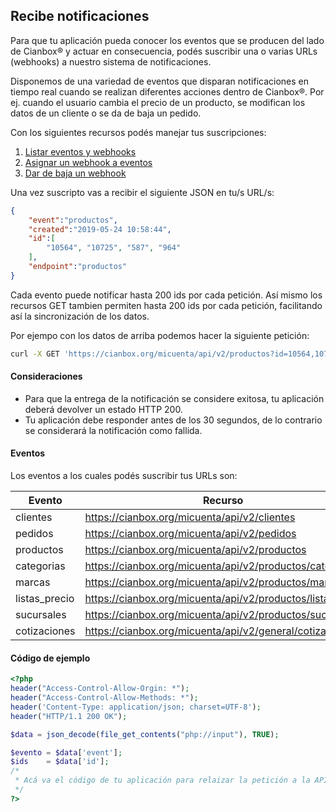 ## Recibe notificaciones

Para que tu aplicación pueda conocer los eventos que se producen del lado de Cianbox&reg; y actuar en consecuencia,
podés suscribir una o varias URLs (webhooks) a nuestro sistema de notificaciones.

Disponemos de una variedad de eventos que disparan notificaciones en tiempo real cuando se realizan diferentes acciones
dentro de Cianbox&reg;. Por ej. cuando el usuario cambia el precio de un producto, se modifican los datos de un cliente
o se da de baja un pedido.

Con los siguientes recursos podés manejar tus suscripciones:

1. [Listar eventos y webhooks](https://github.com/cianbox/api-docs/blob/master/get_webhook_lista.md)
2. [Asignar un webhook a eventos](https://github.com/cianbox/api-docs/blob/master/post_webhook_alta.md)
3. [Dar de baja un webhook](https://github.com/cianbox/api-docs/blob/master/delete_webhook_eliminar.md)

Una vez suscripto vas a recibir el siguiente JSON en tu/s URL/s:

```json
{
    "event":"productos",
    "created":"2019-05-24 10:58:44",
    "id":[
        "10564", "10725", "587", "964"
    ],
    "endpoint":"productos"
}
```

Cada evento puede notificar hasta 200 ids por cada petición. Así mismo los recursos GET tambien permiten hasta 200 ids
por cada petición, facilitando así la sincronización de los datos.

Por ejempo con los datos de arriba podemos hacer la siguiente petición:

```bash
curl -X GET 'https://cianbox.org/micuenta/api/v2/productos?id=10564,10725,587,964&access_token=CBX_AT-TcIHdWOvdpIMx...'
```

#### Consideraciones

+ Para que la entrega de la notificación se considere exitosa, tu aplicación deberá devolver un estado HTTP 200.
+ Tu aplicación debe responder antes de los 30 segundos, de lo contrario se considerará la notificación como fallida.

#### Eventos

Los eventos a los cuales podés suscribir tus URLs son:

|Evento          |Recurso                                                  |
|----------------|---------------------------------------------------------|
|clientes        |https://cianbox.org/micuenta/api/v2/clientes             |
|pedidos         |https://cianbox.org/micuenta/api/v2/pedidos              |
|productos       |https://cianbox.org/micuenta/api/v2/productos            |
|categorias      |https://cianbox.org/micuenta/api/v2/productos/categorias |
|marcas          |https://cianbox.org/micuenta/api/v2/productos/marcas     |
|listas_precio   |https://cianbox.org/micuenta/api/v2/productos/listas     |
|sucursales      |https://cianbox.org/micuenta/api/v2/productos/sucursales |
|cotizaciones    |https://cianbox.org/micuenta/api/v2/general/cotizaciones |

#### Código de ejemplo

```php
<?php
header("Access-Control-Allow-Orgin: *");
header("Access-Control-Allow-Methods: *");
header('Content-Type: application/json; charset=UTF-8');
header("HTTP/1.1 200 OK");

$data = json_decode(file_get_contents("php://input"), TRUE);

$evento = $data['event'];
$ids    = $data['id'];
/*
 * Acá va el código de tu aplicación para relaizar la petición a la API
 */
?>
```